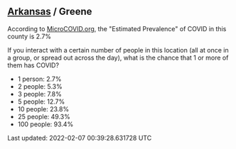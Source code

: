 
## [Arkansas](/united-states/arkansas) / Greene

According to [MicroCOVID.org](http://microcovid.org),
the "Estimated Prevalence" of COVID in this county is 2.7%

If you interact with a certain number of people in this location
(all at once in a group, or spread out across the day), what is the chance that
1 or more of them has COVID?

- 1 person: 2.7%
- 2 people: 5.3%
- 3 people: 7.8%
- 5 people: 12.7%
- 10 people: 23.8%
- 25 people: 49.3%
- 100 people: 93.4%

Last updated: 2022-02-07 00:39:28.631728 UTC
